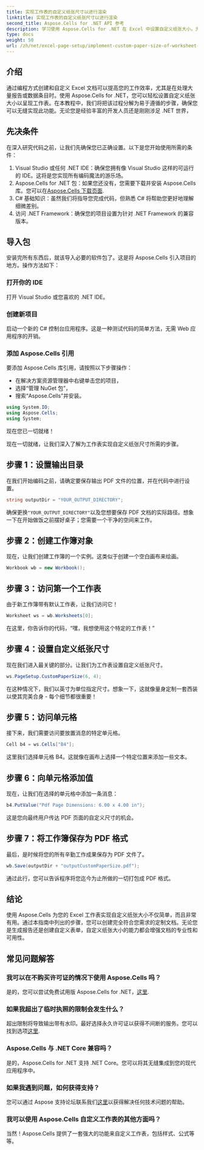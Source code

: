 ```yaml
---
title: 实现工作表的自定义纸张尺寸以进行渲染
linktitle: 实现工作表的自定义纸张尺寸以进行渲染
second_title: Aspose.Cells for .NET API 参考
description: 学习使用 Aspose.Cells for .NET 在 Excel 中设置自定义纸张大小。无缝工作表渲染的分步指南。
type: docs
weight: 50
url: /zh/net/excel-page-setup/implement-custom-paper-size-of-worksheet-for-rendering/
---
```

## 介绍

通过编程方式创建和自定义 Excel 文档可以提高您的工作效率，尤其是在处理大量报告或数据条目时。使用 Aspose.Cells for .NET，您可以轻松设置自定义纸张大小以呈现工作表。在本教程中，我们将把该过程分解为易于遵循的步骤，确保您可以无缝实现此功能。无论您是经验丰富的开发人员还是刚刚涉足 .NET 世界，

## 先决条件

在深入研究代码之前，让我们先确保您已正确设置。以下是您开始使用所需的条件：

1. Visual Studio 或任何 .NET IDE：确保您拥有像 Visual Studio 这样的可运行的 IDE。这将是您实现所有编码魔法的游乐场。
2. Aspose.Cells for .NET 包：如果您还没有，您需要下载并安装 Aspose.Cells 库。您可以在[Aspose.Cells 下载页面](https://releases.aspose.com/cells/net/).
3. C# 基础知识：虽然我们将指导您完成代码，但熟悉 C# 将帮助您更好地理解细微差别。
4. 访问 .NET Framework：确保您的项目设置为针对 .NET Framework 的兼容版本。

## 导入包

安装完所有东西后，就该导入必要的软件包了。这是将 Aspose.Cells 引入项目的地方。操作方法如下：

### 打开你的 IDE

打开 Visual Studio 或您喜欢的 .NET IDE。

### 创建新项目

启动一个新的 C# 控制台应用程序。这是一种测试代码的简单方法，无需 Web 应用程序的开销。

### 添加 Aspose.Cells 引用

要添加 Aspose.Cells 库引用，请按照以下步骤操作：
- 在解决方案资源管理器中右键单击您的项目，
- 选择“管理 NuGet 包”，
- 搜索“Aspose.Cells”并安装。

```csharp
using System.IO;
using Aspose.Cells;
using System;
```

现在您已一切就绪！

现在一切就绪，让我们深入了解为工作表实现自定义纸张尺寸所需的步骤。 

## 步骤 1：设置输出目录

在我们开始编码之前，请确定要保存输出 PDF 文件的位置，并在代码中进行设置。

```csharp
string outputDir = "YOUR_OUTPUT_DIRECTORY";
```

确保更换`"YOUR_OUTPUT_DIRECTORY"`以及您想要保存 PDF 文档的实际路径。想象一下在开始做饭之前摆好桌子；您需要一个干净的空间来工作。

## 步骤 2：创建工作簿对象

现在，让我们创建工作簿的一个实例。这类似于创建一个空白画布来绘画。

```csharp
Workbook wb = new Workbook();
```

## 步骤 3：访问第一个工作表

由于新工作簿带有默认工作表，让我们访问它！ 

```csharp
Worksheet ws = wb.Worksheets[0];
```

在这里，你告诉你的代码，“嘿，我想使用这个特定的工作表！” 

## 步骤 4：设置自定义纸张尺寸

现在我们进入最关键的部分。让我们为工作表设置自定义纸张尺寸。

```csharp
ws.PageSetup.CustomPaperSize(6, 4);
```

在这种情况下，我们以英寸为单位指定尺寸。想象一下，这就像量身定制一套西装以使其完美合身 - 每个细节都很重要！

## 步骤 5：访问单元格

接下来，我们需要访问要放置消息的特定单元格。 

```csharp
Cell b4 = ws.Cells["B4"];
```

这里我们选择单元格 B4。这就像在画布上选择一个特定位置来添加一些文本。

## 步骤 6：向单元格添加值

现在，让我们在选择的单元格中添加一条消息：

```csharp
b4.PutValue("Pdf Page Dimensions: 6.00 x 4.00 in");
```

这是您向最终用户传达 PDF 页面的自定义尺寸的机会。

## 步骤 7：将工作簿保存为 PDF 格式

最后，是时候将您的所有辛勤工作成果保存为 PDF 文件了。

```csharp
wb.Save(outputDir + "outputCustomPaperSize.pdf");
```

通过此行，您可以告诉程序将您迄今为止所做的一切打包成 PDF 格式。

## 结论

使用 Aspose.Cells 为您的 Excel 工作表实现自定义纸张大小不仅简单，而且非常有用。通过本指南中列出的步骤，您可以创建完全符合您需求的定制文档。无论您是生成报告还是创建自定义表单，自定义纸张大小的能力都会增强文档的专业性和可用性。 

## 常见问题解答

### 我可以在不购买许可证的情况下使用 Aspose.Cells 吗？
是的，您可以尝试免费试用版 Aspose.Cells for .NET，[这里](https://releases.aspose.com/).

### 如果我超出了临时执照的限制会发生什么？
超出限制将导致输出带有水印。最好选择永久许可证以获得不间断的服务。您可以找到选项[这里](https://purchase.aspose.com/buy).

### Aspose.Cells 与 .NET Core 兼容吗？
是的，Aspose.Cells for .NET 支持 .NET Core。您可以将其无缝集成到您的现代应用程序中。

### 如果我遇到问题，如何获得支持？
您可以通过 Aspose 支持论坛联系我们[这里](https://forum.aspose.com/c/cells/9)以获得解决任何技术问题的帮助。

### 我可以使用 Aspose.Cells 自定义工作表的其他方面吗？
当然！Aspose.Cells 提供了一套强大的功能来自定义工作表，包括样式、公式等等。